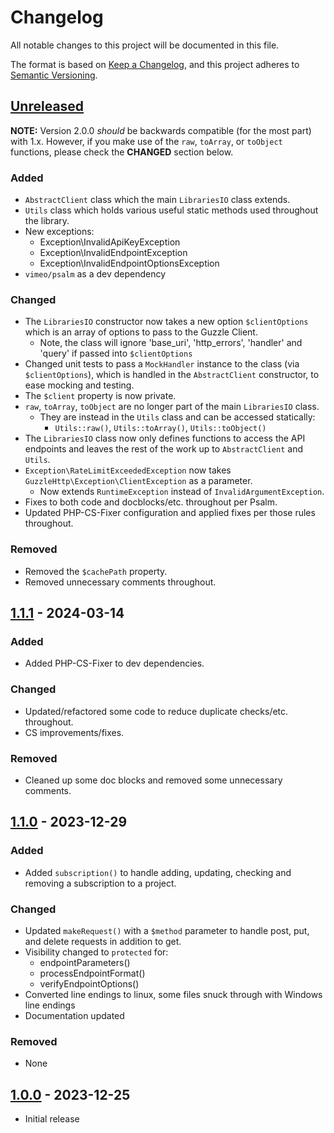 # Changelog

All notable changes to this project will be documented in this file.

The format is based on [Keep a Changelog](https://keepachangelog.com/en/1.1.0/),
and this project adheres to [Semantic Versioning](https://semver.org/spec/v2.0.0.html).


## [Unreleased]

**NOTE:** Version 2.0.0 *should* be backwards compatible (for the most part) with 1.x.
However, if you make use of the `raw`, `toArray`, or `toObject` functions, please check the **CHANGED** section below.

### Added

  * `AbstractClient` class which the main `LibrariesIO` class extends.
  * `Utils` class which holds various useful static methods used throughout the library.
  * New exceptions:
    * Exception\InvalidApiKeyException
    * Exception\InvalidEndpointException
    * Exception\InvalidEndpointOptionsException
  * `vimeo/psalm` as a dev dependency

### Changed

  * The `LibrariesIO` constructor now takes a new option `$clientOptions` which is an array of options to pass to the Guzzle Client.
    * Note, the class will ignore 'base_uri', 'http_errors', 'handler' and 'query' if passed into `$clientOptions`
  * Changed unit tests to pass a `MockHandler` instance to the class (via `$clientOptions`), which is handled in the `AbstractClient` constructor, to ease mocking and testing.
  * The `$client` property is now private.
  * `raw`, `toArray`, `toObject` are no longer part of the main `LibrariesIO` class.
    * They are instead in the `Utils` class and can be accessed statically:
      * `Utils::raw()`, `Utils::toArray()`, `Utils::toObject()`
  * The `LibrariesIO` class now only defines functions to access the API endpoints and leaves the rest of the work up to `AbstractClient` and `Utils`.
  * `Exception\RateLimitExceededException` now takes `GuzzleHttp\Exception\ClientException` as a parameter.
    * Now extends `RuntimeException` instead of `InvalidArgumentException`.
  * Fixes to both code and docblocks/etc. throughout per Psalm.
  * Updated PHP-CS-Fixer configuration and applied fixes per those rules throughout.

### Removed

  * Removed the `$cachePath` property.
  * Removed unnecessary comments throughout.


## [1.1.1] - 2024-03-14

### Added

  * Added PHP-CS-Fixer to dev dependencies.

### Changed

  * Updated/refactored some code to reduce duplicate checks/etc. throughout.
  * CS improvements/fixes.

### Removed

  * Cleaned up some doc blocks and removed some unnecessary comments.


## [1.1.0] - 2023-12-29

### Added

  * Added `subscription()` to handle adding, updating, checking and removing a subscription to a project.

### Changed

  * Updated `makeRequest()` with a `$method` parameter to handle post, put, and delete requests in addition to get.
  * Visibility changed to `protected` for:
    * endpointParameters()
    * processEndpointFormat()
    * verifyEndpointOptions()
  * Converted line endings to linux, some files snuck through with Windows line endings
  * Documentation updated

### Removed

  * None


## [1.0.0] - 2023-12-25

  * Initial release


[unreleased]: https://github.com/ericsizemore/librariesio/tree/master
[1.1.1]: https://github.com/ericsizemore/librariesio/releases/tag/v1.1.1
[1.1.0]: https://github.com/ericsizemore/librariesio/releases/tag/v1.1.0
[1.0.0]: https://github.com/ericsizemore/librariesio/releases/tag/v1.0.0
